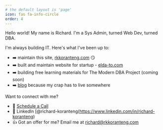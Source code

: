 ```yaml
---
# the default layout is 'page'
icon: fas fa-info-circle
order: 4
---
```


Hello world! My name is Richard. I'm a Sys Admin, turned Web Dev, turned DBA. 

I'm always building IT. Here's what I've been up to:

* ➡️ maintain this site, [rkkoranteng.com](https://rkkoranteng.com) 😏
* ➡️ built and maintain website for startup - [elda-to.com](https://elda-to.com/)
* ➡️ building free learning materials for The Modern DBA Project (coming soon)
* ➡️ [blog](https://rkkoranteng.com/categories/) because my crap has to live somewhere 

Want to connect with me?
* 📆 [Schedule a Call](https://calendar.google.com/calendar/u/0/appointments/schedules/AcZssZ2BMW_ebBrDPEnl5n3oiZziXvGFj0LRBzxEQZTsjCmE_M-OWgymxc6LqCIRmCe96LgKfmeK87OT)
* 📘 LinkedIn [@richard-koranteng(https://www.linkedin.com/in/richard-koranteng)
* 👍 Got an offer for me? Email me at [richard@rkkoranteng.com](mailto:richard@rkkoranteng.com) 
